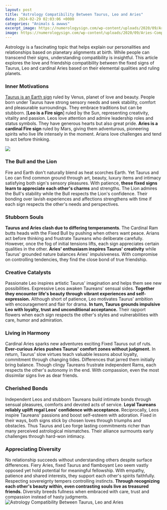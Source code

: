 ```yaml
---
layout: post
title: "Astrology Compatibility Between Taurus, Leo and Aries"
date: 2024-02-29 02:03:06 +0000
categories: "Animals & awwws"
excerpt_image: https://numerologysign.com/wp-content/uploads/2020/09/Aries-Compatibility-Chart-Zodiac-Sign-Percentages-1068x1139.png
image: https://numerologysign.com/wp-content/uploads/2020/09/Aries-Compatibility-Chart-Zodiac-Sign-Percentages-1068x1139.png
---
```


Astrology is a fascinating topic that helps explain our personalities and relationships based on planetary alignments at birth. While people can transcend their signs, understanding compatibility is insightful. This article explores the love and friendship compatibility between the fixed signs of Taurus, Leo and cardinal Aries based on their elemental qualities and ruling planets.
### Inner Motivations
[Taurus is an Earth sign](https://store.fi.io.vn/wiener-are-always-the-perfect-answer-dachshund-1) ruled by Venus, planet of love and beauty. People born under Taurus have strong sensory needs and seek stability, comfort and pleasurable surroundings. They embrace traditions but can be stubborn. [**Leo is a Fire sign**] ruled by the Sun, representing creativity, vitality and passion. Leos love attention and admire leadership roles and status symbols. They have generous hearts but also great pride. **Aries is a cardinal Fire sign** ruled by Mars, giving them adventurous, pioneering spirits who live life intensely in the moment. Arians love challenges and tend to act before thinking.

![](https://numerologysign.com/wp-content/uploads/2020/09/Taurus-Compatibility-Chart-and-Zodiac-Sign-Percentages-960x1024.png)
### The Bull and the Lion  
Fire and Earth don't naturally blend as heat scorches Earth. Yet Taurus and Leo can find common ground through art, beauty, luxury items and intimacy satisfying both sign's sensory pleasures. With patience, **these fixed signs learn to appreciate each other's charms** and strengths. The Lion admires the Bull's stability while the Bull respects the Lion's confidence. Their bonding over lavish experiences and affections strengthens with time if each sign respects the other's needs and perspectives.
### Stubborn Souls
**Taurus and Aries clash due to differing temperaments**. The Cardinal Ram butts heads with the Fixed Bull by pushing when others want peace. Arians act before thinking and frustrate Taureans who deliberate carefully. However, once the fog of initial tensions lifts, each sign appreciates certain qualities in the other. **Aries' enthusiasm inspires Taurus' creativity** while Taurus' grounded nature balances Aries' impulsiveness. With compromise on controlling tendencies, they find the close bond of true friendship. 
### Creative Catalysts
Passionate Leo inspires artistic Taurus' imagination and helps them see new possibilities. Expressive Leos awaken Taureans' sensual sides. **Together they encounter life's beauty through vibrant experiences and self-expression.** Although short of patience, Leo motivates Taurus' ambition with encouragement and flair for drama. **In turn, Taurus grounds impulsive Leo with loyalty, trust and unconditional acceptance.** Their rapport flowers when each sign respects the other's styles and vulnerabilities with care, humor and admiration.
### Living in Harmony
Cardinal Aries sparks new adventures exciting Fixed Taurus out of ruts. **Ever-curious Aries pushes Taurus' comfort zones without judgment.** In return, Taurus' slow virtues teach valuable lessons about loyalty, commitment through changing tides. Differences that jarred them initially bring balance. Though clingy Taureans frustrate independent Rams, each respects the other's autonomy in the end. With compassion, even the most dissimilar signs live as dear friends.
### Cherished Bonds
Independent Leos and stubborn Taureans build intimate bonds through sensual pleasures, comforts and devoted acts of service. **Loyal Taureans reliably uplift regal Leos' confidence with acceptance.** Reciprocally, Leos inspire Taureans' passions and boost self-esteem with adoration. Fixed in their ways, both signs stick by chosen loves through triumphs and obstacles. Thus Taurus and Leo forge lasting commitments richer than many perceived astrological mismatches. Their alliance surmounts early challenges through hard-won intimacy.
### Appreciating Diversity
No relationship succeeds without understanding others despite surface differences. Fiery Aries, fixed Taurus and flamboyant Leo seem vastly opposed yet hold potential for meaningful fellowship. With empathy, patience and shared interests, they support each other's spirits faithfully. Respecting sovereignty tempers controlling instincts. **Through recognizing each other's beauty within, even contrasting souls live as treasured friends.** Diversity breeds fullness when embraced with care, trust and compassion instead of hasty judgments.
![Astrology Compatibility Between Taurus, Leo and Aries](https://numerologysign.com/wp-content/uploads/2020/09/Aries-Compatibility-Chart-Zodiac-Sign-Percentages-1068x1139.png)